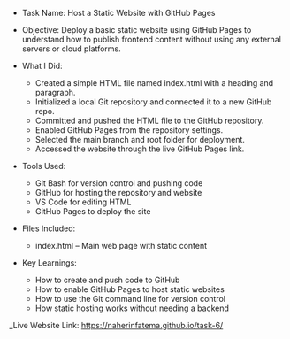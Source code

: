 * Task Name: Host a Static Website with GitHub Pages

* Objective:
  Deploy a basic static website using GitHub Pages to understand how to publish frontend content without using any external servers or cloud platforms.

* What I Did:

  * Created a simple HTML file named index.html with a heading and paragraph.
  * Initialized a local Git repository and connected it to a new GitHub repo.
  * Committed and pushed the HTML file to the GitHub repository.
  * Enabled GitHub Pages from the repository settings.
  * Selected the main branch and root folder for deployment.
  * Accessed the website through the live GitHub Pages link.

* Tools Used:

  * Git Bash for version control and pushing code
  * GitHub for hosting the repository and website
  * VS Code for editing HTML
  * GitHub Pages to deploy the site

* Files Included:

  * index.html – Main web page with static content

* Key Learnings:

  * How to create and push code to GitHub
  * How to enable GitHub Pages to host static websites
  * How to use the Git command line for version control
  * How static hosting works without needing a backend

_Live Website Link:
https://naherinfatema.github.io/task-6/
